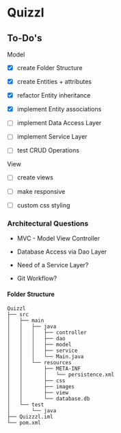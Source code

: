 # Quizzl

## To-Do's

Model
- [x] create Folder Structure
- [x] create Entities + attributes
- [x] refactor Entity inheritance
- [x] implement Entity associations
- [ ] implement Data Access Layer 
- [ ] implement Service Layer 
- [ ] test CRUD Operations


View
- [ ] create views
- [ ] make responsive
- [ ] custom css styling 


### Architectural Questions

- MVC - Model View Controller
- Database Access via Dao Layer
- Need of a Service Layer? 

- Git Workflow?


#### Folder Structure
```
Quizzl
├── src
│   ├── main
│   │   ├── java
│   │   │   ├── controller
│   │   │   ├── dao
│   │   │   ├── model
│   │   │   ├── service
│   │   │   └── Main.java
│   │   └── resources
│   │       ├── META-INF
│   │       │   └── persistence.xml
│   │       ├── css
│   │       ├── images
│   │       ├── view
│   │       └── database.db
│   └── test
│       └── java
├── Quizzzl.iml
└── pom.xml
```


